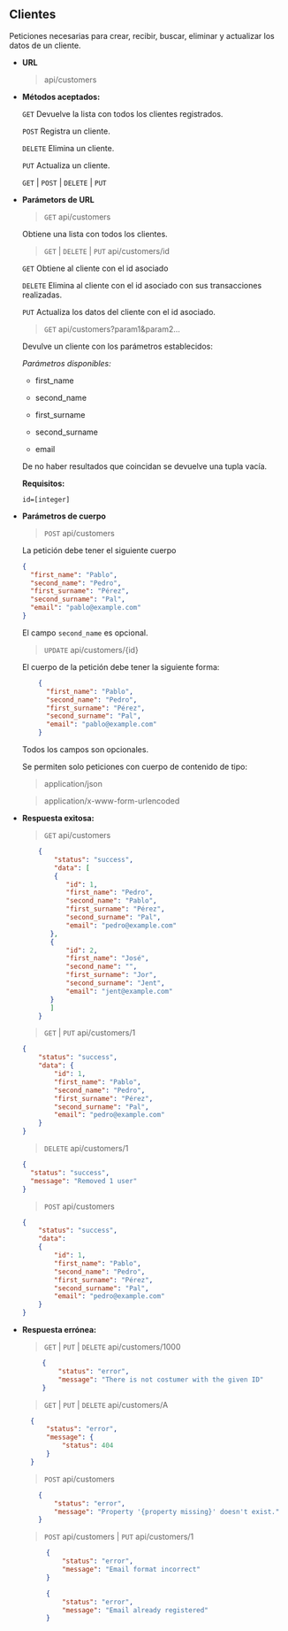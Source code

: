 **Clientes**
----
  Peticiones necesarias para crear, recibir, buscar, eliminar y actualizar los datos de un cliente.

* **URL**

  >api/customers

* **Métodos aceptados:**
  
  `GET` Devuelve la lista con todos los clientes registrados.
  
  `POST` Registra un cliente.
  
  `DELETE` Elimina un cliente.
  
  `PUT` Actualiza un cliente.

  `GET` | `POST` | `DELETE` | `PUT`
  
*  **Parámetors de URL**

   >`GET` api/customers
   
   Obtiene una lista con todos los clientes.
   
   >`GET` | `DELETE` | `PUT` api/customers/id
   
   `GET` Obtiene al cliente con el id asociado
   
   `DELETE` Elimina al cliente con el id asociado con sus transacciones realizadas.
   
   `PUT` Actualiza los datos del cliente con el id asociado.
   
   >`GET` api/customers?param1&param2...
   
   Devulve un cliente con los parámetros establecidos:
   
   _Parámetros disponibles:_
   
   - first_name
   
   - second_name
   
   - first_surname
   
   - second_surname
   
   - email
   
   De no haber resultados que coincidan se devuelve una tupla vacía.
   
   **Requisitos:**
 
   `id=[integer]`

* **Parámetros de cuerpo**

    >`POST` api/customers
    
    La petición debe tener el siguiente cuerpo
    
    ```json
    {
      "first_name": "Pablo",
      "second_name": "Pedro",
      "first_surname": "Pérez",
      "second_surname": "Pal",
      "email": "pablo@example.com"
    }
    ```
    
    El campo ``second_name`` es opcional.
    
    >`UPDATE` api/customers/{id}
    
    El cuerpo de la petición debe tener la siguiente forma:
    
    ```json
        {
          "first_name": "Pablo",
          "second_name": "Pedro",
          "first_surname": "Pérez",
          "second_surname": "Pal",
          "email": "pablo@example.com"
        }
    ```
    
    Todos los campos son opcionales.
    
    Se permiten solo peticiones con cuerpo de contenido de tipo:
        
    >application/json
        
    >application/x-www-form-urlencoded
        
    
* **Respuesta exitosa:**
  
    >`GET` api/customers
    
    ```json
        {
            "status": "success",
            "data": [
            {
               "id": 1,
               "first_name": "Pedro",
               "second_name": "Pablo",
               "first_surname": "Pérez",
               "second_surname": "Pal",
               "email": "pedro@example.com"
           },
           {
               "id": 2,
               "first_name": "José",
               "second_name": "",
               "first_surname": "Jor",
               "second_surname": "Jent",
               "email": "jent@example.com"
           }
           ]
        }
    ```
    
     >`GET` | `PUT` api/customers/1
  
    ```json
    {
        "status": "success",
        "data": {
            "id": 1,
            "first_name": "Pablo",
            "second_name": "Pedro",
            "first_surname": "Pérez",
            "second_surname": "Pal",
            "email": "pedro@example.com"
        }
    }
    ```
    
    >`DELETE` api/customers/1
      
    ```json
    {
      "status": "success",
      "message": "Removed 1 user"
    }
    ```
    
    >`POST` api/customers
      
     ```json
     {
         "status": "success",
         "data": 
         {
             "id": 1,
             "first_name": "Pablo",
             "second_name": "Pedro",
             "first_surname": "Pérez",
             "second_surname": "Pal",
             "email": "pedro@example.com"
         }
     }
     ```
 
* **Respuesta errónea:**

  >`GET` | `PUT` | `DELETE` api/customers/1000

  ```json
       {
           "status": "error",
           "message": "There is not costumer with the given ID"
       }
  ```
        
  >`GET` | `PUT` | `DELETE` api/customers/A

  ```json
    {
        "status": "error",
        "message": {
            "status": 404
        }
    }
  ```
  
  >`POST` api/customers
  
  ```json
      {
          "status": "error",
          "message": "Property '{property missing}' doesn't exist."
      }
  ```
  
  >`POST` api/customers | `PUT` api/customers/1
  
  ```json
        {
            "status": "error",
            "message": "Email format incorrect"
        }
    ```
    
  ```json
        {
            "status": "error",
            "message": "Email already registered"
        }
    ```
